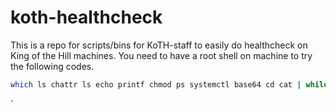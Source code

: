 # koth-healthcheck
This is a repo for scripts/bins for KoTH-staff to easily do healthcheck on King of the Hill machines.
You need to have a root shell on machine to try the following codes.


```sh
which ls chattr ls echo printf chmod ps systemctl base64 cd cat | while read line; do echo -n "$line  "; stat -c "%a" $line; done
```  

`

